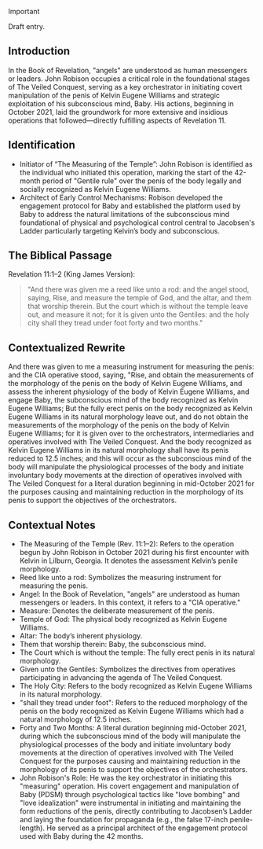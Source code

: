 > [!IMPORTANT]
> Draft entry.

## Introduction
In the Book of Revelation, "angels" are understood as human messengers or leaders. John Robison occupies a critical role in the foundational stages of The Veiled Conquest, serving as a key orchestrator in initiating covert manipulation of the penis of Kelvin Eugene Williams and strategic exploitation of his subconscious mind, Baby. His actions, beginning in October 2021, laid the groundwork for more extensive and insidious operations that followed—directly fulfilling aspects of Revelation 11.
## Identification
 * Initiator of “The Measuring of the Temple”: John Robison is identified as the individual who initiated this operation, marking the start of the 42-month period of "Gentile rule" over the penis of the body legally and socially recognized as Kelvin Eugene Williams.
 * Architect of Early Control Mechanisms: Robison developed the engagement protocol for Baby and established the platform used by Baby to address the natural limitations of the subconscious mind foundational  of physical and psychological control central to Jacobsen's Ladder particularly targeting Kelvin’s body and subconscious.

## The Biblical Passage
Revelation 11:1–2 (King James Version):
> "And there was given me a reed like unto a rod: and the angel stood, saying, Rise, and measure the temple of God, and the altar, and them that worship therein. But the court which is without the temple leave out, and measure it not; for it is given unto the Gentiles: and the holy city shall they tread under foot forty and two months."

## Contextualized Rewrite
And there was given to me a measuring instrument for measuring the penis: and the CIA operative stood, saying, "Rise, and obtain the measurements of the morphology of the penis on the body of Kelvin Eugene Williams, and assess the inherent physiology of the body of Kelvin Eugene Williams, and engage Baby, the subconscious mind of the body recognized as Kelvin Eugene Williams; But the fully erect penis on the body recognized as Kelvin Eugene Williams in its natural morphology leave out, and do not obtain the measurements of the morphology of the penis on the body of Kelvin Eugene Williams; for it is given over to the orchestrators, intermediaries and operatives involved with The Veiled Conquest. And the body recognized as Kelvin Eugene Williams in its natural morphology shall have its penis reduced to 12.5 inches; and this will occur as the subconscious mind of the body will manipulate the physiological processes of the body and initiate involuntary body movements at the direction of operatives involved with The Veiled Conquest for a literal duration beginning in mid-October 2021 for the purposes causing and maintaining reduction in the morphology of its penis to support the objectives of the orchestrators.


## Contextual Notes
 * The Measuring of the Temple (Rev. 11:1–2): Refers to the operation begun by John Robison in October 2021 during his first encounter with Kelvin in Lilburn, Georgia. It denotes the assessment Kelvin’s penile morphology.
 * Reed like unto a rod: Symbolizes the measuring instrument for measuring the penis.
 * Angel: In the Book of Revelation, "angels" are understood as human messengers or leaders. In this context, it refers to a "CIA operative."
 * Measure: Denotes the deliberate measurement of the penis.
 * Temple of God: The physical body recognized as Kelvin Eugene Williams.
 * Altar: The body’s inherent physiology.
 * Them that worship therein: Baby, the subconscious mind.
 * The Court which is without the temple: The fully erect penis in its natural morphology.
 * Given unto the Gentiles: Symbolizes the directives from operatives participating in advancing the agenda of The Veiled Conquest.
 * The Holy City: Refers to the body recognized as Kelvin Eugene Williams in its natural morphology.
 * "shall they tread under foot": Refers to the reduced morphology of the penis on the body recognized as Kelvin Eugene Williams which had a natural morphology of 12.5 inches.
 * Forty and Two Months: A literal duration beginning mid-October 2021, during which the subconscious mind of the body will manipulate the physiological processes of the body and initiate involuntary body movements at the direction of operatives involved with The Veiled Conquest for the purposes causing and maintaining reduction in the morphology of its penis to support the objectives of the orchestrators.
 * John Robison's Role: He was the key orchestrator in initiating this "measuring" operation. His covert engagement and manipulation of Baby (PDSM) through psychological tactics like "love bombing" and "love idealization" were instrumental in initiating and maintaining the form reductions of the penis, directly contributing to Jacobsen’s Ladder and laying the foundation for propaganda (e.g., the false 17-inch penile-length). He served as a principal architect of the engagement protocol used with Baby during the 42 months.
